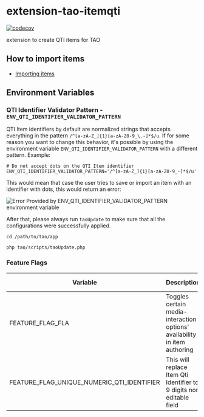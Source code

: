 extension-tao-itemqti
=====================

[![codecov](https://codecov.io/gh/oat-sa/extension-tao-itemqti/branch/master/graph/badge.svg?token=ZEPYrO5p7r)](https://codecov.io/gh/oat-sa/extension-tao-itemqti)

extension to create QTI items for TAO

## How to import items

- [Importing items](./model/import/README.md)

## Environment Variables

### QTI Identifier Validator Pattern - `ENV_QTI_IDENTIFIER_VALIDATOR_PATTERN`

QTI Item identifiers by default are normalized strings that accepts everything in the pattern
`/^[a-zA-Z_]{1}[a-zA-Z0-9_\.-]*$/u`. If for some reason you want to change this behavior, it's 
possible by using the environment variable `ENV_QTI_IDENTIFIER_VALIDATOR_PATTERN`
with a different pattern. Example:

```shell script
# Do not accept dots on the QTI Item identifier
ENV_QTI_IDENTIFIER_VALIDATOR_PATTERN='/^[a-zA-Z_]{1}[a-zA-Z0-9_-]*$/u'
```
This would mean that case the user tries to save or import an item with an identifier with dots, this would return an 
error:


![Error Provided by ENV_QTI_IDENTIFIER_VALIDATOR_PATTERN environment variable](https://user-images.githubusercontent.com/11900046/151952020-e6ed4ff3-a499-4aa9-bd3e-d2bc81a83bd8.jpg)


After that, please always run `taoUpdate` to make sure that all the configurations were successfully applied.

```shell script
cd /path/to/tao/app

php tao/scripts/taoUpdate.php
```

### Feature Flags


| Variable                                    | Description                                                               | Default value |
|---------------------------------------------|---------------------------------------------------------------------------|---------------|
| FEATURE_FLAG_FLA                            | Toggles certain media-interaction options' availability in item authoring | false         |
| FEATURE_FLAG_UNIQUE_NUMERIC_QTI_IDENTIFIER  | This will replace Item Qti Identifier to 9 digits non editable field      | -             |

